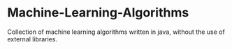 # Machine-Learning-Algorithms
Collection of machine learning algorithms written in java, without the use of external libraries. 
